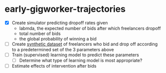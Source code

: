 # early-gigworker-trajectories


- [X] Create simulator predicting dropoff rates given 
  -  labmda, the expected number of bids after which freelancers dropoff
  -  total number of bids
  -  the global probability of winning a bid
- [ ] Create [synthetic dataset](https://docs.google.com/spreadsheets/d/1ZOVJN6Q4ahPto4foE-9o_Tr9i7GGNbvpcVODUxxQm84/edit#gid=0) of freelancers who bid and drop off according to a predetermined set of the 3 parameters above
- [ ] Train (supervised) learning model to predict these parameters 
  - [ ] Determine what type of learning model is most appropriate?
- [ ] Estimate effects of intervention after bids
